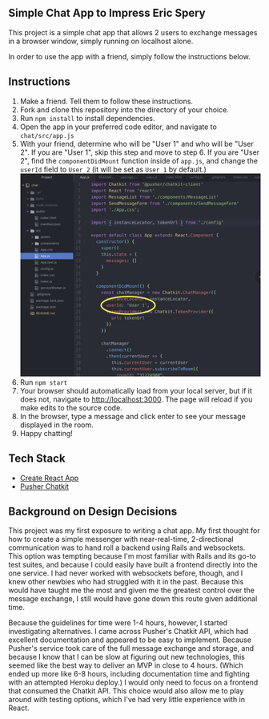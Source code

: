 ## Simple Chat App to Impress Eric Spery

This project is a simple chat app that allows 2 users to exchange messages in a browser window, simply running on localhost alone.

In order to use the app with a friend, simply follow the instructions below.

## Instructions
1. Make a friend. Tell them to follow these instructions.
2. Fork and clone this repository into the directory of your choice.
3. Run `npm install` to install dependencies.
4. Open the app in your preferred code editor, and navigate to `chat/src/app.js`
5. With your friend, determine who will be "User 1" and who will be "User 2". If you are "User 1", skip this step and move to step 6. If you are "User 2", find the `componentDidMount` function inside of `app.js`, and change the `userId` field to `User 2` (it will be set as `User 1` by default.)
![Instructional image](src/assets/instruction1.png)
6. Run `npm start`
7. Your browser should automatically load from your local server, but if it does not, navigate to [http://localhost:3000](http://localhost:3000). The page will reload if you make edits to the source code.
8. In the browser, type a message and click enter to see your message displayed in the room.
9. Happy chatting!

## Tech Stack
- [Create React App](https://github.com/facebook/create-react-app)
- [Pusher Chatkit](https://pusher.com/chatkit)

## Background on Design Decisions
 This project was my first exposure to writing a chat app. My first thought for how to create a simple messenger with near-real-time, 2-directional communication was to hand roll a backend using Rails and websockets. This option was tempting because I'm most familiar with Rails and its go-to test suites, and because I could easily have built a frontend directly into the one service. I had never worked with websockets before, though, and I knew other newbies who had struggled with it in the past. Because this would have taught me the most and given me the greatest control over the message exchange, I still would have gone down this route given additional time.

 Because the guidelines for time were 1-4 hours, however, I started investigating alternatives. I came across Pusher's Chatkit API, which had excellent documentation and appeared to be easy to implement. Because Pusher's service took care of the full message exchange and storage, and because I know that I can be slow at figuring out new technologies, this seemed like the best way to deliver an MVP in close to 4 hours. (Which ended up more like 6-8 hours, including documentation time and fighting with an attempted Heroku deploy.) I would only need to focus on a frontend that consumed the Chatkit API. This choice would also allow me to play around with testing options, which I've had very little experience with in React.
